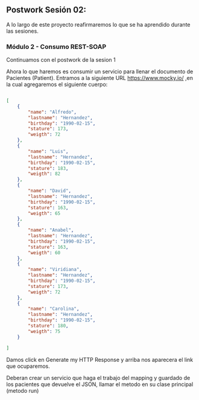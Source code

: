 ## Postwork Sesión 02:

A lo largo de este proyecto reafirmaremos lo que se ha aprendido durante las sesiones.

### Módulo 2 - Consumo REST-SOAP

Continuamos con el postwork de la sesion 1

Ahora lo que haremos es consumir un servicio para llenar el documento de Pacientes (Patient). Entramos a la siguiente URL https://www.mocky.io/ ,en la cual agregaremos el siguiente cuerpo:

```json

[
    {
        "name": "Alfredo",
        "lastname": "Hernandez",
        "birthday": "1990-02-15",
        "stature": 173,
        "weigth": 72
    },
    {
        "name": "Luis",
        "lastname": "Hernandez",
        "birthday": "1990-02-15",
        "stature": 183,
        "weigth": 82
    },
    {
        "name": "David",
        "lastname": "Hernandez",
        "birthday": "1990-02-15",
        "stature": 163,
        "weigth": 65
    },
    {
        "name": "Anabel",
        "lastname": "Hernandez",
        "birthday": "1990-02-15",
        "stature": 163,
        "weigth": 60
    },
    {
        "name": "Viridiana",
        "lastname": "Hernandez",
        "birthday": "1990-02-15",
        "stature": 173,
        "weigth": 72
    },
    {
        "name": "Carolina",
        "lastname": "Hernandez",
        "birthday": "1990-02-15",
        "stature": 180,
        "weigth": 75
    }

]
```
Damos click en Generate my HTTP Response y arriba nos aparecera el link que ocuparemos.

Deberan crear un servicio que haga el trabajo del mapping y guardado de los pacientes que devuelve el JSON, llamar el metodo en su clase principal (metodo run) 

